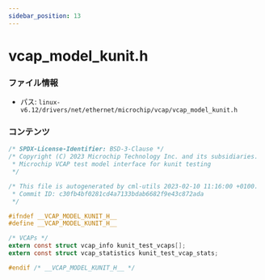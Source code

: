 ```yaml
---
sidebar_position: 13
---
```

# vcap_model_kunit.h

### ファイル情報

- パス: `linux-v6.12/drivers/net/ethernet/microchip/vcap/vcap_model_kunit.h`

### コンテンツ

```h
/* SPDX-License-Identifier: BSD-3-Clause */
/* Copyright (C) 2023 Microchip Technology Inc. and its subsidiaries.
 * Microchip VCAP test model interface for kunit testing
 */

/* This file is autogenerated by cml-utils 2023-02-10 11:16:00 +0100.
 * Commit ID: c30fb4bf0281cd4a7133bdab6682f9e43c872ada
 */

#ifndef __VCAP_MODEL_KUNIT_H__
#define __VCAP_MODEL_KUNIT_H__

/* VCAPs */
extern const struct vcap_info kunit_test_vcaps[];
extern const struct vcap_statistics kunit_test_vcap_stats;

#endif /* __VCAP_MODEL_KUNIT_H__ */


```
